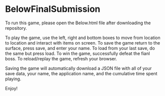 # BelowFinalSubmission


To run this game, please open the Below.html file after downloading the repository.

To play the game, use the left, right and bottom boxes to move from location to location and interact with items on screen.
To save the game return to the surface, press save, and enter your name.
To load from your last save, do the same but press load.
To win the game, successfully defeat the fianl boss.
To reload/replay the game, refresh your browser.

Saving the game will automatically download a JSON file with all of your save data, your name, the application name, and the cumulative time spent playing.

Enjoy!
